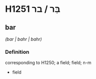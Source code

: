 # H1251 בַּר / בר

## bar

_(bar | bahr | bahr)_

### Definition

corresponding to H1250; a field; field; n-m

- field
